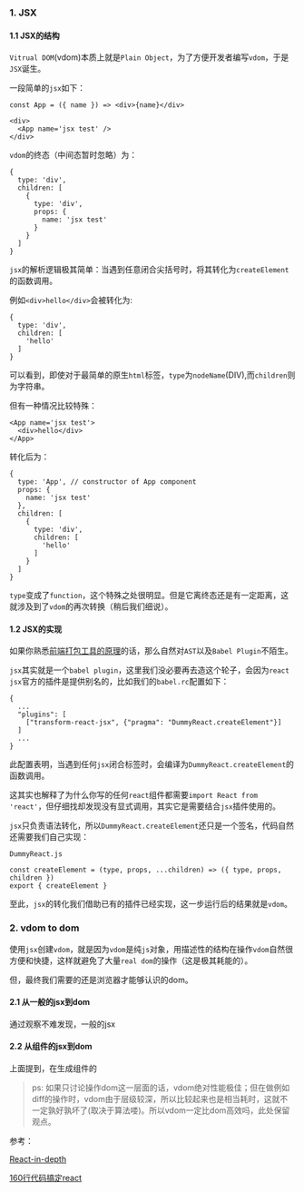 ### 1. JSX

#### 1.1 JSX的结构

`Vitrual DOM`(vdom)本质上就是`Plain Object`，为了方便开发者编写`vdom`，于是`JSX`诞生。

一段简单的`jsx`如下：

```
const App = ({ name }) => <div>{name}</div>

<div>
  <App name='jsx test' />
</div>
```

`vdom`的终态（中间态暂时忽略）为：

```
{
  type: 'div',
  children: [
    {
      type: 'div',
      props: {
        name: 'jsx test'
      }
    }
  ]
}
```

`jsx`的解析逻辑极其简单：当遇到任意闭合尖括号时，将其转化为`createElement`的函数调用。

例如`<div>hello</div>`会被转化为:

```
{
  type: 'div',
  children: [
    'hello'
  ]
}
```

可以看到，即使对于最简单的原生`html`标签，`type`为`nodeName`(DIV),而`children`则为字符串。

但有一种情况比较特殊：

```
<App name='jsx test'>
  <div>hello</div>
</App>
```

转化后为：

```
{
  type: 'App', // constructor of App component
  props: {
    name: 'jsx test'
  },
  children: [
    {
      type: 'div',
      children: [
        'hello'
      ]
    }
  ]
}
```

`type`变成了`function`，这个特殊之处很明显。但是它离终态还是有一定距离，这就涉及到了`vdom`的再次转换（稍后我们细说）。

#### 1.2 JSX的实现

如果你熟悉[前端打包工具的原理](http://flypursue.com/notes/Webpack/bundler.html)的话，那么自然对`AST`以及`Babel Plugin`不陌生。

`jsx`其实就是一个`babel plugin`，这里我们没必要再去造这个轮子，会因为`react jsx`官方的插件是提供别名的，比如我们的`babel.rc`配置如下：

```
{
  ...
  "plugins": [
    ["transform-react-jsx", {"pragma": "DummyReact.createElement"}]
  ]
  ...
}
```

此配置表明，当遇到任何`jsx`闭合标签时，会编译为`DummyReact.createElement`的函数调用。

这其实也解释了为什么你写的任何`react`组件都需要`import React from 'react'`，但仔细找却发现没有显式调用，其实它是需要结合`jsx`插件使用的。

`jsx`只负责语法转化，所以`DummyReact.createElement`还只是一个签名，代码自然还需要我们自己实现：

`DummyReact.js`

```
const createElement = (type, props, ...children) => ({ type, props, children })
export { createElement }
```

至此，`jsx`的转化我们借助已有的插件已经实现，这一步运行后的结果就是`vdom`。


### 2. vdom to dom

使用`jsx`创建`vdom`，就是因为`vdom`是纯`js`对象，用描述性的结构在操作`vdom`自然很方便和快捷，这样就避免了大量`real dom`的操作（这是极其耗能的）。

但，最终我们需要的还是浏览器才能够认识的dom。

#### 2.1 从一般的jsx到dom

通过观察不难发现，一般的jsx

#### 2.2 从组件的jsx到dom

上面提到，在生成组件的

> ps: 如果只讨论操作dom这一层面的话，vdom绝对性能极佳；但在做例如diff的操作时，vdom由于层级较深，所以比较起来也是相当耗时，这就不一定孰好孰坏了(取决于算法喽)。所以vdom一定比dom高效吗，此处保留观点。




参考：

[React-in-depth](https://medium.com/react-in-depth/inside-fiber-in-depth-overview-of-the-new-reconciliation-algorithm-in-react-e1c04700ef6e)

[160行代码搞定react](https://medium.com/@sweetpalma/gooact-react-in-160-lines-of-javascript-44e0742ad60f)
